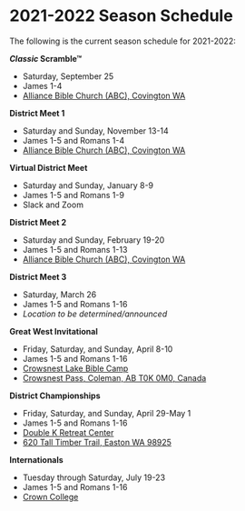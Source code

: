 # 2021-2022 Season Schedule

The following is the current season schedule for 2021-2022:

**<i>Classic</i> Scramble™**

- Saturday, September 25
- James 1-4
- [Alliance Bible Church (ABC), Covington WA](https://www.google.com/maps/dir/Alliance+Bible+Church,+19320+SE+240th+St,+Covington,+WA+98042)

**District Meet 1**

- Saturday and Sunday, November 13-14
- James 1-5 and Romans 1-4
- [Alliance Bible Church (ABC), Covington WA](https://www.google.com/maps/dir/Alliance+Bible+Church,+19320+SE+240th+St,+Covington,+WA+98042)

**Virtual District Meet**

- Saturday and Sunday, January 8-9
- James 1-5 and Romans 1-9
- Slack and Zoom

**District Meet 2**

- Saturday and Sunday, February 19-20
- James 1-5 and Romans 1-13
- [Alliance Bible Church (ABC), Covington WA](https://www.google.com/maps/dir/Alliance+Bible+Church,+19320+SE+240th+St,+Covington,+WA+98042)

**District Meet 3**

- Saturday, March 26
- James 1-5 and Romans 1-16
- *Location to be determined/announced*

**Great West Invitational**

- Friday, Saturday, and Sunday, April 8-10
- James 1-5 and Romans 1-16
- [Crowsnest Lake Bible Camp](https://www.crowcamp.ca/)
- [Crowsnest Pass, Coleman, AB T0K 0M0, Canada](https://www.google.com/maps/place/Crowsnest+Lake+Bible+Camp/@49.6255545,-114.661002,17z)

**District Championships**

- Friday, Saturday, and Sunday, April 29-May 1
- James 1-5 and Romans 1-16
- [Double K Retreat Center](https://www.doublek.org)
- [620 Tall Timber Trail, Easton WA 98925](https://www.google.com/maps/dir/Double+K+Retreat+Center,+620+Tall+Timber+Trail,+Easton,+WA+98925)

**Internationals**

- Tuesday through Saturday, July 19-23
- James 1-5 and Romans 1-16
- [Crown College](https://crown.edu)

